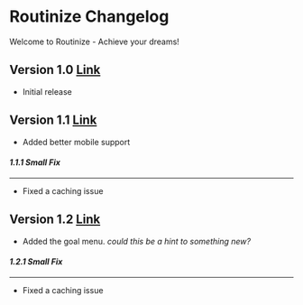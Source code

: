 # Routinize Changelog
Welcome to Routinize - Achieve your dreams! 
## Version 1.0 [Link](https://github.com/KRZS-Services/Routinize/tree/93403970244d4c05ba59b9469368330653b0d977)
- Initial release
## Version 1.1 [Link](https://github.com/KRZS-Services/Routinize/tree/4b8fa62017f1ea5e70903135c109091c370b28a2)
- Added better mobile support
#### *1.1.1 Small Fix*
___
- Fixed a caching issue
## Version 1.2 [Link](https://github.com/KRZS-Services/Routinize/tree/f63d8b6cc4dceabadb90ac5a87c609ec43fef2c3)
- Added the goal menu. *could this be a hint to something new?*
#### *1.2.1 Small Fix*
___
- Fixed a caching issue